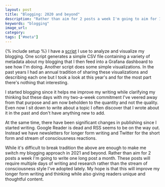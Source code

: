 ```yaml
---
layout: post
title: "Blogging: 2020 and beyond"
description: "Rather than aim for 2 posts a week I'm going to aim for 1 deep post a month in 2021."
keywords: "blogging"
image_url: 
category: 
tags: ["#meta"]
---
```

{% include setup %}
I have a [script](https://github.com/dangoldin/blog-analytics/) I use to analyze and visualize my blogging. One script generates a simple CSV file containing a variety of metadata about my blogging that I then feed into a Grafana dashboard to see how I'm doing. Another script does some simple visualizations. In the past years I had an annual tradition of sharing these visualizations and describing each one but I took a look at this year's and for the most part there's nothing that interesting.

I started blogging since it helps me improve my writing while clarifying my thinking but these days with my two-a-week commitment I've veered away from that purpose and am now beholden to the quantity and not the quality. Even now I sit down to write about a topic I often discover that I wrote about it in the past and don't have anything new to add.

At the same time, there have been significant changes in publishing since I started writing. Google Reader is dead and RSS seems to be on the way out. Instead we have newsletters for longer form writing and Twitter for the short form and stream of consciousness reactions.

While it's difficult to break tradition the above are enough to make me switch my blogging approach in 2021 and beyond. Rather than aim for 2 posts a week I'm going to write one long post a month. These posts will require multiple days of writing and research rather than the stream of consciousness style I've adopted lately. My hope is that this will improve my longer form writing and thinking while also giving readers unique and thoughtful content.

